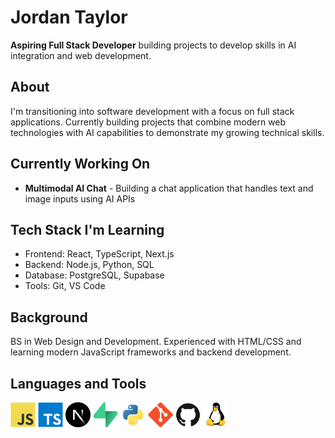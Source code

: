 # Jordan Taylor

**Aspiring Full Stack Developer** building projects to develop skills in AI integration and web development.

## About
I'm transitioning into software development with a focus on full stack applications. Currently building projects that combine modern web technologies with AI capabilities to demonstrate my growing technical skills.

## Currently Working On
- **Multimodal AI Chat** - Building a chat application that handles text and image inputs using AI APIs

## Tech Stack I'm Learning
- Frontend: React, TypeScript, Next.js
- Backend: Node.js, Python, SQL
- Database: PostgreSQL, Supabase
- Tools: Git, VS Code

## Background
BS in Web Design and Development. Experienced with HTML/CSS and learning modern JavaScript frameworks and backend development.

## Languages and Tools
<p align="left">

<!-- JavaScript -->
<img src="https://raw.githubusercontent.com/devicons/devicon/master/icons/javascript/javascript-original.svg" alt="javascript" width="40" height="40"/>

<!-- TypeScript -->
<img src="https://raw.githubusercontent.com/devicons/devicon/master/icons/typescript/typescript-original.svg" alt="typescript" width="40" height="40"/>

<!-- Next.js -->
<img src="https://raw.githubusercontent.com/devicons/devicon/master/icons/nextjs/nextjs-original.svg" alt="nextjs" width="40" height="40"/>

<!-- Supabase -->
<img src="https://raw.githubusercontent.com/devicons/devicon/master/icons/supabase/supabase-original.svg" alt="supabase" width="40" height="40"/>

<!-- Python -->
<img src="https://raw.githubusercontent.com/devicons/devicon/master/icons/python/python-original.svg" alt="python" width="40" height="40"/>

<!-- Git -->
<img src="https://raw.githubusercontent.com/devicons/devicon/master/icons/git/git-original.svg" alt="git" width="40" height="40"/>

<!-- GitHub -->
<img src="https://raw.githubusercontent.com/devicons/devicon/master/icons/github/github-original.svg" alt="github" width="40" height="40"/>

<!-- Linux -->
<img src="https://raw.githubusercontent.com/devicons/devicon/master/icons/linux/linux-original.svg" alt="linux" width="40" height="40"/>

</p>
